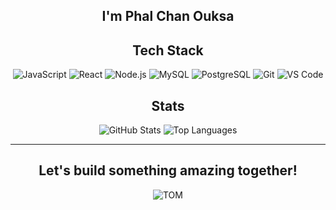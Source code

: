 <div align="center">

## I'm Phal Chan Ouksa


## Tech Stack

![JavaScript](https://img.shields.io/badge/JavaScript-F7DF1E?style=for-the-badge&logo=javascript&logoColor=black)
![React](https://img.shields.io/badge/React-61DAFB?style=for-the-badge&logo=react&logoColor=black)
![Node.js](https://img.shields.io/badge/Node.js-339933?style=for-the-badge&logo=node.js&logoColor=white)
![MySQL](https://img.shields.io/badge/MySQL-4479A1?style=for-the-badge&logo=mysql&logoColor=white)
![PostgreSQL](https://img.shields.io/badge/PostgreSQL-4169E1?style=for-the-badge&logo=postgresql&logoColor=white)
![Git](https://img.shields.io/badge/Git-F05032?style=for-the-badge&logo=git&logoColor=white)
![VS Code](https://img.shields.io/badge/VS_Code-007ACC?style=for-the-badge&logo=visual-studio-code&logoColor=white)

## Stats

![GitHub Stats](https://github-readme-stats.vercel.app/api?username=phalchanouksa&show_icons=true&theme=radical&hide_border=true)
![Top Languages](https://github-readme-stats.vercel.app/api/top-langs/?username=phalchanouksa&layout=compact&theme=radical&hide_border=true)

---
 Let's build something amazing together!
---
 ![TOM](https://i.giphy.com/7zMvSDWl3RkDSpOjBC.webp)


</div>
